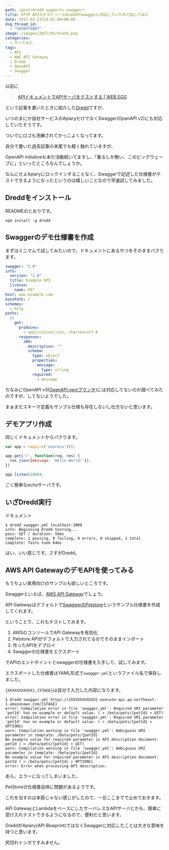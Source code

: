 ```yaml
---
path: /post/dredd-supports-swagger/
title: HTTP APIのテストツールDreddがSwaggerに対応していたので試してみた
date: 2017-03-21T14:01:09+00:00
dsq_thread_id:
  - "5650978087"
image: /images/2017/03/dredd.png
categories:
  - やってみた
tags:
  - API
  - AWS API Gateway
  - Dredd
  - OpenAPI
  - Swagger
---
```

以前に

> [APIドキュメントでAPIサーバをテストする | WEB EGG](http://leko.jp/archives/800)

という記事を書いたときに紹介した[Dredd](https://github.com/apiaryio/dredd)ですが、
  
いつのまにか自社サービスのApiaryだけでなくSwagger(OpenAPI v2)にも対応していたそうです。

ついでにロゴも洗練されてかっこよくなってます。

自分で書いた過去記事の末尾でも軽く触れていますが、
  
OpenAPI initiativeも未だ活動続いてますし、「乗るしか無い、このビッグウェーブに」といったところなんでしょうか。
  
なんにせよApiaryにロックインすることなく、Swaggerで記述した仕様書がテストできるようになったというのは嬉しいことなので早速試してみました。

<!--more-->

Dreddをインストール
----------------------------------------


READMEのとおりです。


```
npm install -g dredd

```


Swaggerのデモ仕様書を作成
----------------------------------------


まずはミニマムで試してみたいので、ドキュメントにあるやつをそのままパクります。

```yaml
swagger: "2.0"
info:
  version: "1.0"
  title: Example API
  license:
    name: MIT
host: www.example.com
basePath: /
schemes:
  - http
paths:
  /:
    get:
      produces:
        - application/json; charset=utf-8
      responses:
        200:
          description: ""
          schema:
            type: object
            properties:
              message:
                type: string
            required:
              - message

```


ちなみにOpenAPI v3([OpenAPI.nextブランチ](https://github.com/OAI/OpenAPI-Specification/tree/OpenAPI.next))には対応してないのか調べてみたのですが、してないようでした。
  
まぁまだスキーマ定義もサンプル仕様も存在しないし仕方ないと思います。

デモアプリ作成
----------------------------------------


同じくドキュメントからパクります。

```javascript
var app = require('express')();

app.get('/', function(req, res) {
  res.json({message: 'Hello World!'});
})

app.listen(3000);

```


ごく簡単なechoサーバです。

いざDredd実行
----------------------------------------


ドキュメント


```
$ dredd swagger.yml localhost:3000
info: Beginning Dredd testing...
pass: GET / duration: 56ms
complete: 1 passing, 0 failing, 0 errors, 0 skipped, 1 total
complete: Tests took 64ms

```


はい、いい感じです。さすがDredd。

## AWS API GatewayのデモAPIを使ってみる

もうちょい実用向けのサンプルも欲しいところです。
  
Swaggerといえば、[AWS API Gateway](https://aws.amazon.com/jp/api-gateway/)でしょう。
  
API Gatewayはデフォルトで[SwaggerのPetstore](http://petstore.swagger.io/)というサンプル仕様書を作成してくれます。
  
ということで、これもテストしてみます。

  1. AWSのコンソールでAPI Gatewayを有効化
  2. Petstore APIがデフォルトで入力されてるのでそのままインポート
  3. 作ったAPIをデプロイ
  4. Swaggerの仕様書をエクスポート

でAPIのエンドポイントとswaggerの仕様書を入手して、試してみます。
  
エクスポートした仕様書はYAML形式で`swagger.yml`というファイル名で保存しました。

`{XXXXXXXXXXX}`, `{STAGE}`は自分で入力した内容になります。


```
$ dredd swagger.yml https://{XXXXXXXXXXX}.execute-api.ap-northeast-1.amazonaws.com/{STAGE}
error: Compilation error in file 'swagger.yml': Required URI parameter 'petId' has no example or default value. ( > /beta/pets/{petId} > GET)
error: Compilation error in file 'swagger.yml': Required URI parameter 'petId' has no example or default value. ( > /beta/pets/{petId} > OPTIONS)
warn: Compilation warning in file 'swagger.yml': Ambiguous URI parameter in template: /beta/pets/{petId}
No example value for required parameter in API description document: petId ( > /beta/pets/{petId} > GET)
warn: Compilation warning in file 'swagger.yml': Ambiguous URI parameter in template: /beta/pets/{petId}
No example value for required parameter in API description document: petId ( > /beta/pets/{petId} > OPTIONS)
error: Error when processing API description.

```


あら。エラーになってしまいました。
  
PetStoreの仕様書自体に問題があるようです。

これを治すのは本筋じゃない感じがしたので、一旦ここまでで止めておきます。
  
API GatewayとLambdaをベースにしたサーバレスなAPIサーバとかも、簡単に受け入れテストできるようになるので、便利だと思います。
  
DreddがApiary(API Blueprint)ではなくSwaggerに対応したことは大きな意味を持つと思います。

尻切れトンボですみません。

<div style="font-size:0px;height:0px;line-height:0px;margin:0;padding:0;clear:both">
</div>